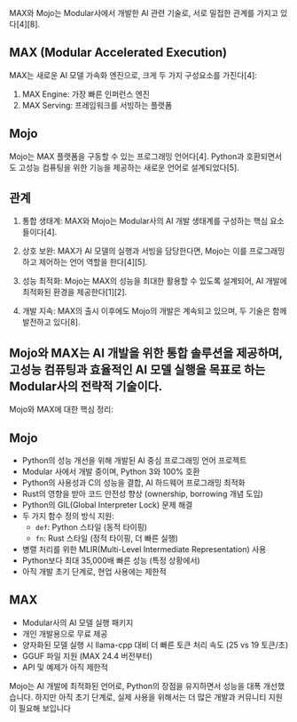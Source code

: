 MAX와 Mojo는 Modular사에서 개발한 AI 관련 기술로, 서로 밀접한 관계를 가지고 있다[4][8]. 

## MAX (Modular Accelerated Execution)

MAX는 새로운 AI 모델 가속화 엔진으로, 크게 두 가지 구성요소를 가진다[4]:

1. MAX Engine: 가장 빠른 인퍼런스 엔진
2. MAX Serving: 프레임워크를 서빙하는 플랫폼

## Mojo

Mojo는 MAX 플랫폼을 구동할 수 있는 프로그래밍 언어다[4]. Python과 호환되면서도 고성능 컴퓨팅을 위한 기능을 제공하는 새로운 언어로 설계되었다[5].

## 관계

1. 통합 생태계: MAX와 Mojo는 Modular사의 AI 개발 생태계를 구성하는 핵심 요소들이다[4].

2. 상호 보완: MAX가 AI 모델의 실행과 서빙을 담당한다면, Mojo는 이를 프로그래밍하고 제어하는 언어 역할을 한다[4][5].

3. 성능 최적화: Mojo는 MAX의 성능을 최대한 활용할 수 있도록 설계되어, AI 개발에 최적화된 환경을 제공한다[1][2].

4. 개발 지속: MAX의 출시 이후에도 Mojo의 개발은 계속되고 있으며, 두 기술은 함께 발전하고 있다[8].

Mojo와 MAX는 AI 개발을 위한 통합 솔루션을 제공하며, 고성능 컴퓨팅과 효율적인 AI 모델 실행을 목표로 하는 Modular사의 전략적 기술이다.
--------------------

Mojo와 MAX에 대한 핵심 정리:

## Mojo

- Python의 성능 개선을 위해 개발된 AI 중심 프로그래밍 언어 프로젝트
- Modular 사에서 개발 중이며, Python 3와 100% 호환
- Python의 사용성과 C의 성능을 결합, AI 하드웨어 프로그래밍 최적화
- Rust의 영향을 받아 코드 안전성 향상 (ownership, borrowing 개념 도입)
- Python의 GIL(Global Interpreter Lock) 문제 해결
- 두 가지 함수 정의 방식 지원: 
  - `def`: Python 스타일 (동적 타이핑)
  - `fn`: Rust 스타일 (정적 타이핑, 더 빠른 실행)
- 병렬 처리를 위한 MLIR(Multi-Level Intermediate Representation) 사용
- Python보다 최대 35,000배 빠른 성능 (특정 상황에서)
- 아직 개발 초기 단계로, 현업 사용에는 제한적

## MAX

- Modular사의 AI 모델 실행 패키지
- 개인 개발용으로 무료 제공
- 양자화된 모델 실행 시 llama-cpp 대비 더 빠른 토큰 처리 속도 (25 vs 19 토큰/초)
- GGUF 파일 지원 (MAX 24.4 버전부터)
- API 및 예제가 아직 제한적

Mojo는 AI 개발에 최적화된 언어로, Python의 장점을 유지하면서 성능을 대폭 개선했습니다. 하지만 아직 초기 단계로, 실제 사용을 위해서는 더 많은 개발과 커뮤니티 지원이 필요해 보입니다
